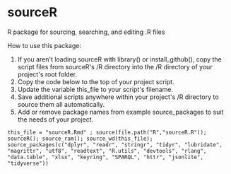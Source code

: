 # sourceR
R package for sourcing, searching, and editing .R files


How to use this package:

1. If you aren't loading sourceR with library() or install_github(), copy the script files from sourceR's /R directory into the /R directory of your project's root folder.
2. Copy the code below to the top of your project script.
3. Update the variable this_file to your script's filename. 
4. Save additional scripts anywhere within your project's /R directory to source them all automatically.
5. Add or remove package names from example source_packages to suit the needs of your project.


```{r setup, include=FALSE}
this_file = "sourceR.Rmd" ; source(file.path("R","sourceR.R")); sourceR(); source_ram(); source_wd(this_file); 
source_packages(c("dplyr", "readr", "stringr", "tidyr", "lubridate", "magrittr", "utf8", "readtext", "R.utils", "devtools", "rlang", "data.table", "xlsx", "keyring", "SPARQL", "httr", "jsonlite", "tidyverse"))
```
